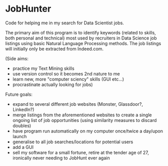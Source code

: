 # JobHunter

Code for helping me in my search for Data Scientist jobs.

The primary aim of this program is to identify keywords (related to skills, both personal and technical) most used by recruiters in Data Science job listings using basic Natural Language Processing methods. The job listings will initially only be extracted from Indeed.com.

(Side aims:
* practice my Text Mining skills
* use version control so it becomes 2nd nature to me
* learn new, more "computer sciency" skills (GUI etc...)
* procrastinate actually looking for jobs)

Future goals:
* expand to several different job websites (Monster, Glassdoor?, LinkedIn?)
* merge listings from the aforementioned websites to create a single ongoing list of job opportunities (using similarity measures to discard doubles)
* have program run automatically on my computer once/twice a day/upon launch
* generalise to all job searches/locations for potential users
* add a GUI
* sell my software for a small fortune, retire at the tender age of 27, ironically never needing to JobHunt ever again
